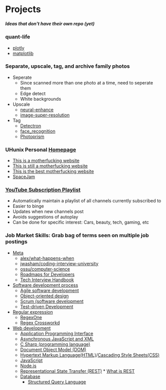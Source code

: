 # Projects
##### Ideas that don't have their own repo (yet)

### quant-life
* [plotly](https://plot.ly/)
* [matplotlib](https://matplotlib.org/)

### Separate, upscale, tag, and archive family photos
* Seperate
	* Since scanned more than one photo at a time, need to seperate them
	* Edge detect
	* White backgrounds
* Upscale
	* [neural-enhance](https://github.com/alexjc/neural-enhance)
	* [image-super-resolution](https://github.com/idealo/image-super-resolution)
* Tag
	* [Detectron](https://github.com/facebookresearch/Detectron)
	* [face_recognition](https://github.com/ageitgey/face_recognition)
	* [Photoprism](https://github.com/photoprism/photoprism)

### UHunix Personal [Homepage](http://hawaii.edu/askus/694)
* [This is a motherfucking website](http://motherfuckingwebsite.com)
* [This is still a motherfucking website](http://bettermotherfuckingwebsite.com)
* [This is the best motherfucking website](https://thebestmotherfucking.website)
* [SpaceJam](https://spacejam.com/archive/spacejam/movie/jam.htm)

### [YouTube Subscription Playlist](https://github.com/Elijas/auto-youtube-subscription-playlist-2)
* Automatically maintain a playlist of all channels currently subscribed to
* Easier to binge
* Updates when new channels post
* Avoids suggestions of autoplay
* Can be done for specific interest: Cars, beauty, tech, gaming, etc

### Job Market Skills: Grab bag of terms seen on multiple job postings
* [Meta](https://en.wikipedia.org/wiki/Meta)
	* [alex/what-happens-when](https://github.com/alex/what-happens-when)
	* [jwasham/coding-interview-university](https://github.com/jwasham/coding-interview-university)
	* [ossu/computer-science](https://github.com/ossu/computer-science)
	* [Roadmaps for Developers](https://roadmap.sh/)
	* [Tech Interview Handbook](https://yangshun.github.io/tech-interview-handbook/)
* [Software development process](https://en.wikipedia.org/wiki/Software_development_process)
	* [Agile software development](https://en.wikipedia.org/wiki/Agile_software_development)
	* [Object-oriented design](https://en.wikipedia.org/wiki/Object-oriented_design)
	* [Scrum (software development](https://en.wikipedia.org/wiki/Scrum_(software_development))
	* [Test-driven Development](https://en.wikipedia.org/wiki/Test-driven_development)
* [Regular expression](https://en.wikipedia.org/wiki/Regular_expression)
	* [RegexOne](https://regexone.com)
	* [Regex Crossworkd](https://regexcrossword.com)
* [Web development](https://en.wikipedia.org/wiki/Web_development)
	* [Application Programming Interface](https://en.wikipedia.org/wiki/Application_programming_interface)
	* [Asynchronous JavaScript and XML](https://en.wikipedia.org/wiki/Ajax_(programming))
	* [C Sharp (programming language)](https://en.wikipedia.org/wiki/C_Sharp_(programming_language))
	* [Document Object Model (DOM)](https://en.wikipedia.org/wiki/Document_Object_Model)
	* [Hypertext Markup Language(HTML)](https://en.wikipedia.org/wiki/HTML)/[Cascading Style Sheets(CSS)](https://en.wikipedia.org/wiki/Cascading_Style_Sheets)
	* [JavaScript](https://en.wikipedia.org/wiki/JavaScript)
	* [Node.js](https://en.wikipedia.org/wiki/Node.js)
	* [Representational State Transfer (REST)](https://en.wikipedia.org/wiki/Representational_state_transfer)
			* [What is REST](https://restfulapi.net)
	* [Database](https://en.wikipedia.org/wiki/Database)
		* [Structured Query Language](https://en.wikipedia.org/wiki/SQL)
